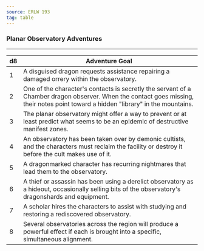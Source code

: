 ```yaml
---
source: ERLW 193
tag: table
---
```


### Planar Observatory Adventures
---
|d8|Adventure Goal|
|----|------------|
|1|A disguised dragon requests assistance repairing a damaged orrery within the observatory.|
|2|One of the character's contacts is secretly the servant of a Chamber dragon observer. When the contact goes missing, their notes point toward a hidden "library" in the mountains.|
|3|The planar observatory might offer a way to prevent or at least predict what seems to be an epidemic of destructive manifest zones.|
|4|An observatory has been taken over by demonic cultists, and the characters must reclaim the facility or destroy it before the cult makes use of it.|
|5|A dragonmarked character has recurring nightmares that lead them to the observatory.|
|6|A thief or assassin has been using a derelict observatory as a hideout, occasionally selling bits of the observatory's dragonshards and equipment.|
|7|A scholar hires the characters to assist with studying and restoring a rediscovered observatory.|
|8|Several observatories across the region will produce a powerful effect if each is brought into a specific, simultaneous alignment.|
